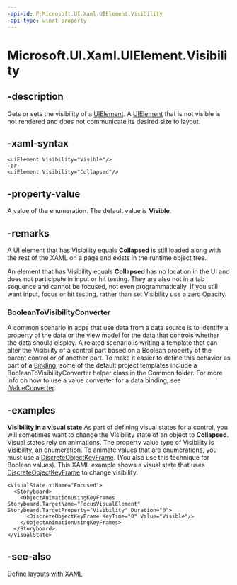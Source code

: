 ```yaml
---
-api-id: P:Microsoft.UI.Xaml.UIElement.Visibility
-api-type: winrt property
---
```


<!-- Property syntax
public Windows.UI.Xaml.Visibility Visibility { get;  set; }
-->

# Microsoft.UI.Xaml.UIElement.Visibility

## -description
Gets or sets the visibility of a [UIElement](uielement.md). A [UIElement](uielement.md) that is not visible is not rendered and does not communicate its desired size to layout.

## -xaml-syntax
```xaml
<uiElement Visibility="Visible"/>
-or-
<uiElement Visibility="Collapsed"/>
```


## -property-value
A value of the enumeration. The default value is **Visible**.

## -remarks
A UI element that has Visibility equals **Collapsed** is still loaded along with the rest of the XAML on a page and exists in the runtime object tree.

An element that has Visibility equals **Collapsed** has no location in the UI and does not participate in input or hit testing. They are also not in a tab sequence and cannot be focused, not even programmatically. If you still want input, focus or hit testing, rather than set Visibility use a zero [Opacity](uielement_opacity.md).

### BooleanToVisibilityConverter

A common scenario in apps that use data from a data source is to identify a property of the data or the view model for the data that controls whether the data should display. A related scenario is writing a template that can alter the Visibility of a control part based on a Boolean property of the parent control or of another part. To make it easier to define this behavior as part of a [Binding](../microsoft.ui.xaml.data/binding.md), some of the default project templates include a BooleanToVisibilityConverter helper class in the Common folder. For more info on how to use a value converter for a data binding, see [IValueConverter](../microsoft.ui.xaml.data/ivalueconverter.md).

## -examples
**Visibility in a visual state** As part of defining visual states for a control, you will sometimes want to change the Visibility state of an object to **Collapsed**. Visual states rely on animations. The property value type of Visibility is [Visibility](visibility.md), an enumeration. To animate values that are enumerations, you must use a [DiscreteObjectKeyFrame](../microsoft.ui.xaml.media.animation/discreteobjectkeyframe.md). (You also use this technique for Boolean values). This XAML example shows a visual state that uses [DiscreteObjectKeyFrame](../microsoft.ui.xaml.media.animation/discreteobjectkeyframe.md) to change visibility.

```xaml
<VisualState x:Name="Focused">
  <Storyboard>
    <ObjectAnimationUsingKeyFrames Storyboard.TargetName="FocusVisualElement" Storyboard.TargetProperty="Visibility" Duration="0">
      <DiscreteObjectKeyFrame KeyTime="0" Value="Visible"/>
    </ObjectAnimationUsingKeyFrames>
  </Storyboard>
</VisualState>
```



## -see-also
[Define layouts with XAML](/windows/uwp/layout/layouts-with-xaml)
